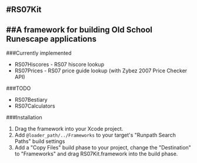 #RS07Kit
---
##A framework for building Old School Runescape applications
---

###Currently implemented
- RS07Hiscores - RS07 hiscore lookup
- RS07Prices - RS07 price guide lookup (with Zybez 2007 Price Checker API)

###TODO
- RS07Bestiary
- RS07Calculators

###Installation

1. Drag the framework into your Xcode project.
2. Add ```@loader_path/../Frameworks``` to your target's "Runpath Search Paths" build settings
3. Add a "Copy Files" build phase to your project, change the "Destination" to "Frameworks" and drag RS07Kit.framework into the build phase.